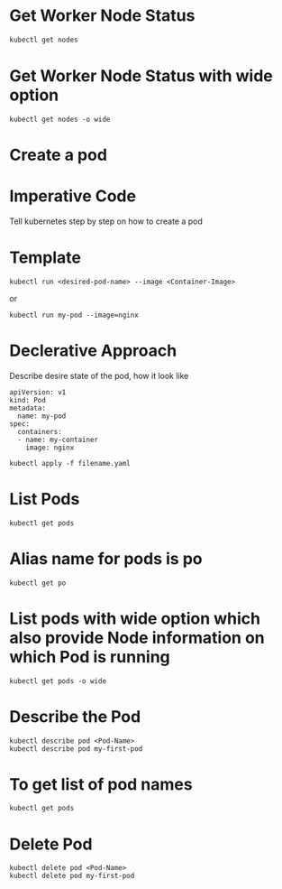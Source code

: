 # Get Worker Node Status
```bash
kubectl get nodes
```
# Get Worker Node Status with wide option
```
kubectl get nodes -o wide
```
# Create a pod 

# Imperative Code

Tell kubernetes step by step on how to create a pod 

# Template  
```
kubectl run <desired-pod-name> --image <Container-Image>

```
or 
```
kubectl run my-pod --image=nginx
```

# Declerative Approach 

Describe desire state of the pod, how it look like 
```
apiVersion: v1
kind: Pod
metadata:
  name: my-pod
spec:
  containers:
  - name: my-container
    image: nginx
```
```
kubectl apply -f filename.yaml
```
# List Pods
```
kubectl get pods
```
# Alias name for pods is po
```
kubectl get po
```
# List pods with wide option which also provide Node information on which Pod is running
```
kubectl get pods -o wide
```
# Describe the Pod
```
kubectl describe pod <Pod-Name>
kubectl describe pod my-first-pod 
```
# To get list of pod names
```
kubectl get pods
```
# Delete Pod
```
kubectl delete pod <Pod-Name>
kubectl delete pod my-first-pod
```

